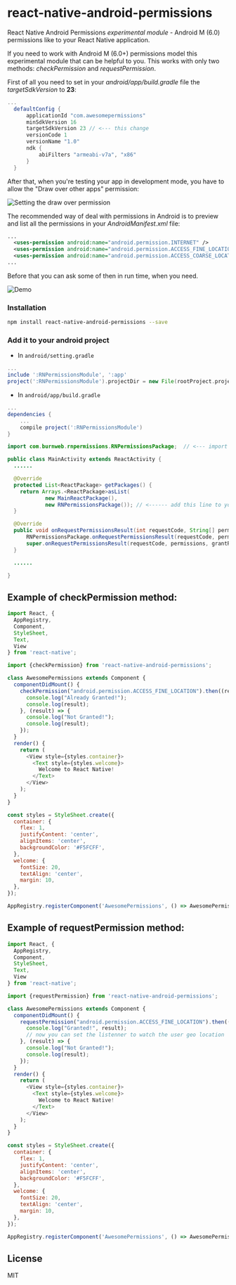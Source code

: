 # react-native-android-permissions
React Native Android Permissions *experimental module* - Android M (6.0) permissions like to your React Native application.

If you need to work with Android M (6.0+) permissions model this experimental module that can be helpful to you. This works with only two methods: *checkPermission* and *requestPermission*.

First of all you need to set in your *android/app/build.gradle* file the *targetSdkVersion* to **23**:

```gradle
...
  defaultConfig {
      applicationId "com.awesomepermissions"
      minSdkVersion 16
      targetSdkVersion 23 // <--- this change
      versionCode 1
      versionName "1.0"
      ndk {
          abiFilters "armeabi-v7a", "x86"
      }
  }
```

After that, when you're testing your app in development mode, you have to allow the "Draw over other apps" permission:

![Setting the draw over permission](http://i.imgur.com/rdUzj0w.gif)

The recommended way of deal with permissions in Android is to preview and list all the permissions in your *AndroidManifest.xml* file:

```xml
...
  <uses-permission android:name="android.permission.INTERNET" />
  <uses-permission android:name="android.permission.ACCESS_FINE_LOCATION" />
  <uses-permission android:name="android.permission.ACCESS_COARSE_LOCATION" />
...
```

Before that you can ask some of then in run time, when you need.

![Demo](http://i.imgur.com/bdMGD3d.gif)

### Installation

```bash
npm install react-native-android-permissions --save
```

### Add it to your android project

* In `android/setting.gradle`

```gradle
...
include ':RNPermissionsModule', ':app'
project(':RNPermissionsModule').projectDir = new File(rootProject.projectDir, '../node_modules/react-native-android-permissions/android')
```

* In `android/app/build.gradle`

```gradle
...
dependencies {
    ...
    compile project(':RNPermissionsModule')
}
```

```java
import com.burnweb.rnpermissions.RNPermissionsPackage;  // <--- import

public class MainActivity extends ReactActivity {
  ......

  @Override
  protected List<ReactPackage> getPackages() {
    return Arrays.<ReactPackage>asList(
            new MainReactPackage(),
            new RNPermissionsPackage()); // <------ add this line to your MainActivity class
  }

  @Override
  public void onRequestPermissionsResult(int requestCode, String[] permissions, int[] grantResults) {
      RNPermissionsPackage.onRequestPermissionsResult(requestCode, permissions, grantResults); // very important event callback
      super.onRequestPermissionsResult(requestCode, permissions, grantResults);
  }

  ......

}
```

## Example of checkPermission method:

```javascript
import React, {
  AppRegistry,
  Component,
  StyleSheet,
  Text,
  View
} from 'react-native';

import {checkPermission} from 'react-native-android-permissions';

class AwesomePermissions extends Component {
  componentDidMount() {
    checkPermission("android.permission.ACCESS_FINE_LOCATION").then((result) => {
      console.log("Already Granted!");
      console.log(result);
    }, (result) => {
      console.log("Not Granted!");
      console.log(result);
    });
  }
  render() {
    return (
      <View style={styles.container}>
        <Text style={styles.welcome}>
          Welcome to React Native!
        </Text>
      </View>
    );
  }
}

const styles = StyleSheet.create({
  container: {
    flex: 1,
    justifyContent: 'center',
    alignItems: 'center',
    backgroundColor: '#F5FCFF',
  },
  welcome: {
    fontSize: 20,
    textAlign: 'center',
    margin: 10,
  },
});

AppRegistry.registerComponent('AwesomePermissions', () => AwesomePermissions);
```

## Example of requestPermission method:

```javascript
import React, {
  AppRegistry,
  Component,
  StyleSheet,
  Text,
  View
} from 'react-native';

import {requestPermission} from 'react-native-android-permissions';

class AwesomePermissions extends Component {
  componentDidMount() {
    requestPermission("android.permission.ACCESS_FINE_LOCATION").then((result) => {
      console.log("Granted!", result);
      // now you can set the listenner to watch the user geo location
    }, (result) => {
      console.log("Not Granted!");
      console.log(result);
    });
  }
  render() {
    return (
      <View style={styles.container}>
        <Text style={styles.welcome}>
          Welcome to React Native!
        </Text>
      </View>
    );
  }
}

const styles = StyleSheet.create({
  container: {
    flex: 1,
    justifyContent: 'center',
    alignItems: 'center',
    backgroundColor: '#F5FCFF',
  },
  welcome: {
    fontSize: 20,
    textAlign: 'center',
    margin: 10,
  },
});

AppRegistry.registerComponent('AwesomePermissions', () => AwesomePermissions);
```

## License
MIT
